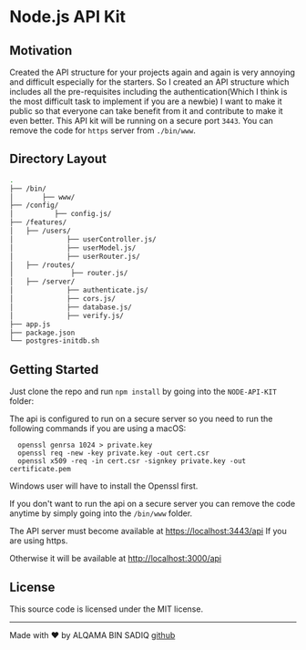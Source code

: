 # Node.js API Kit

## Motivation
Created the API structure for your projects again and again is very annoying and difficult especially for the starters.
So I created an API structure which includes all the pre-requisites including the authentication(Which I think is the most difficult task to implement if you are a newbie)
I want to make it public so that everyone can take benefit from it and contribute to make it even better.
This API kit will be running on a secure port `3443`. You can remove the code for `https` server from `./bin/www`.


## Directory Layout

```bash
.
├── /bin/
│       ├── www/                   
├── /config/
│          ├── config.js/            
├── /features/                       
│   ├── /users/
│             ├── userController.js/
│             ├── userModel.js/
│             ├── userRouter.js/           
│   ├── /routes/
│              ├── router.js/      
│   ├── /server/
│             ├── authenticate.js/
│             ├── cors.js/
│             ├── database.js/            
│             ├── verify.js/              
├── app.js                     
├── package.json               
└── postgres-initdb.sh         
```


## Getting Started

Just clone the repo and run `npm install` by going into the `NODE-API-KIT` folder:

The api is configured to run on a secure server so you need to run the following commands if you are using a macOS:

```
  openssl genrsa 1024 > private.key
  openssl req -new -key private.key -out cert.csr
  openssl x509 -req -in cert.csr -signkey private.key -out certificate.pem
```

Windows user will have to install the Openssl first.

If you don't want to run the api on a secure server you can remove the code anytime by simply going into the `/bin/www` folder.


The API server must become available at [https://localhost:3443/api](https://localhost:3443/api) If you are using https.

Otherwise it will be available at  [http://localhost:3000/api](http://localhost:3000/api)

## License
This source code is licensed under the MIT license.

---
Made with ♥ by ALQAMA BIN SADIQ [github](https://github.com/alqamabinsadiq/node-api-kit)

